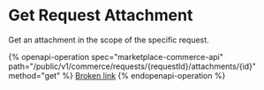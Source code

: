 # Get Request Attachment

Get an attachment in the scope of the specific request.

{% openapi-operation spec="marketplace-commerce-api" path="/public/v1/commerce/requests/{requestId}/attachments/{id}" method="get" %}
[Broken link](broken-reference)
{% endopenapi-operation %}
